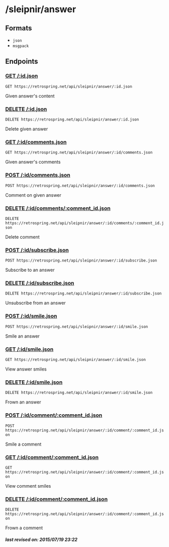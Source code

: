 # /sleipnir/answer

## Formats

- `json`
- `msgpack`

## Endpoints

### [GET /:id.json](answer/:id.md)

`GET https://retrospring.net/api/sleipnir/answer/:id.json`

Given answer's content

### [DELETE /:id.json](answer/:id.md)

`DELETE https://retrospring.net/api/sleipnir/answer/:id.json`

Delete given answer

### [GET /:id/comments.json](answer/:id/comments.md)

`GET https://retrospring.net/api/sleipnir/answer/:id/comments.json`

Given answer's comments

### [POST /:id/comments.json](answer/:id/comments.md)

`POST https://retrospring.net/api/sleipnir/answer/:id/comments.json`

Comment on given answer

### [DELETE /:id/comments/:comment_id.json](answer/:id/comments/:comment_id.md)

`DELETE https://retrospring.net/api/sleipnir/answer/:id/comments/:comment_id.json`

Delete comment

### [POST /:id/subscribe.json](answer/:id/subscribe.md)

`POST https://retrospring.net/api/sleipnir/answer/:id/subscribe.json`

Subscribe to an answer

### [DELETE /:id/subscribe.json](answer/:id/subscribe.md)

`DELETE https://retrospring.net/api/sleipnir/answer/:id/subscribe.json`

Unsubscribe from an answer

### [POST /:id/smile.json](answer/:id/smile.md)

`POST https://retrospring.net/api/sleipnir/answer/:id/smile.json`

Smile an answer

### [GET /:id/smile.json](answer/:id/smile.md)

`GET https://retrospring.net/api/sleipnir/answer/:id/smile.json`

View answer smiles

### [DELETE /:id/smile.json](answer/:id/smile.md)

`DELETE https://retrospring.net/api/sleipnir/answer/:id/smile.json`

Frown an answer

### [POST /:id/comment/:comment_id.json](answer/:id/comment/:comment_id.md)

`POST https://retrospring.net/api/sleipnir/answer/:id/comment/:comment_id.json`

Smile a comment

### [GET /:id/comment/:comment_id.json](answer/:id/comment/:comment_id.md)

`GET https://retrospring.net/api/sleipnir/answer/:id/comment/:comment_id.json`

View comment smiles

### [DELETE /:id/comment/:comment_id.json](answer/:id/comment/:comment_id.md)

`DELETE https://retrospring.net/api/sleipnir/answer/:id/comment/:comment_id.json`

Frown a comment

##### last revised on: 2015/07/19 23:22
